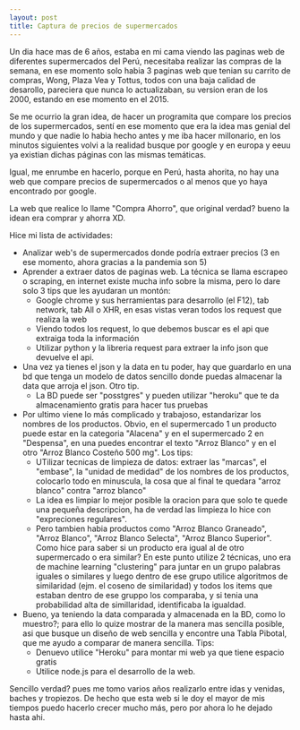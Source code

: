 ```yaml
---
layout: post
title: Captura de precios de supermercados
---
```


Un dia hace mas de 6 años, estaba en mi cama viendo las paginas web de diferentes supermercados del Perú, necesitaba realizar las compras de la semana, en ese momento solo habia 3 paginas web que tenian su carrito de compras, Wong, Plaza Vea y Tottus, todos con una baja calidad de desarollo, pareciera que nunca lo actualizaban, su version eran de los 2000, estando en ese momento en el 2015.

Se me ocurrio la gran idea, de hacer un programita que compare los precios de los supermercados, sentí en ese momento que era la idea mas genial del mundo y que nadie lo habia hecho antes y me iba hacer millonario, en los minutos siguientes volvi a la realidad busque por google y en europa y eeuu ya existian dichas páginas con las mismas temáticas.

Igual, me enrumbe en hacerlo, porque en Perú, hasta ahorita, no hay una web que compare precios de supermercados o al menos que yo haya encontrado por google.

La web que realice lo llame "Compra Ahorro", que original verdad? bueno la idean era comprar y ahorra XD.

Hice mi lista de actividades:
- Analizar web's de supermercados donde podría extraer precios (3 en ese momento, ahora gracias a la pandemia son 5)
- Aprender a extraer datos de paginas web. La técnica se llama escrapeo o scraping, en internet existe mucha info sobre la misma, pero lo dare solo 3 tips que les ayudaran un montón:
    * Google chrome y sus herramientas para desarrollo (el F12), tab network, tab All o XHR, en esas vistas veran todos los request que realiza la web
    * Viendo todos los request, lo que debemos buscar es el api que extraiga toda la información
    * Utilizar python y la libreria request para extraer la info json que devuelve el api.
- Una vez ya tienes el json y la data en tu poder, hay que guardarlo en una bd que tenga un modelo de datos sencillo donde puedas almacenar  la data que arroja el json. Otro tip. 
    * La BD puede ser "posstgres" y pueden utilizar "heroku" que te da almacenamiento gratis para hacer tus pruebas
- Por ultimo viene lo más complicado y trabajoso, estandarizar los nombres de los productos. Obvio, en el supermercado 1 un producto puede estar en la categoria "Alacena" y en el supermercado 2 en "Despensa", en una puedes encontrar el texto "Arroz Blanco" y en el otro "Arroz Blanco Costeño 500 mg". Los tips:
    * UTilizar tecnicas de limpieza de datos: extraer las "marcas", el "embase", la "unidad de medidad" de los nombres de los productos, colocarlo todo en minuscula, la cosa que al final te quedara "arroz blanco" contra "arroz blanco"
    * La idea es limpiar lo mejor posible la oracion para que solo te quede una pequeña descripcion, ha de verdad las limpieza lo hice con "expreciones regulares".
    * Pero tambien habia productos como "Arroz Blanco Graneado", "Arroz Blanco", "Arroz Blanco Selecta", "Arroz Blanco Superior". Como hice para saber si un producto era igual al de otro supermercado o era similar? En este punto utilize 2 técnicas, uno era de machine learning "clustering" para juntar en un grupo palabras iguales o similares y luego dentro de ese grupo utilice algoritmos de similaridad (ejm. el coseno de similaridad) y todos los items que estaban dentro de ese gruppo los comparaba, y si tenia una probabilidad alta de simillaridad, identificaba la igualdad.
- Bueno, ya teniendo la data comparada y almacenada en la BD, como lo muestro?; para ello lo quize mostrar de la manera mas sencilla posible, asi que busque un diseño de web sencilla y encontre una Tabla Pibotal, que me ayudo a comparar de manera sencilla. Tips:
    * Denuevo utilice "Heroku" para montar mi web ya que tiene espacio gratis
    * Utilice node.js para el desarrollo de la web.

Sencillo verdad? pues me tomo varios años realizarlo entre idas y venidas, baches y tropiezos. De hecho que esta web si le doy el mayor de mis tiempos puedo hacerlo crecer mucho más, pero por ahora lo he dejado hasta ahi.





